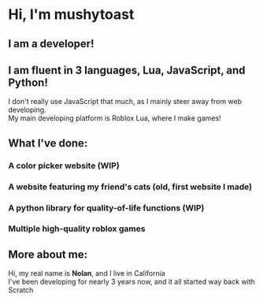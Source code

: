 # Hi, I'm **mushytoast**  
## I am a developer!  
## I am fluent in 3 languages, **Lua, JavaScript, and Python!**   

I don't really use JavaScript that much, as I mainly steer away from web developing.   
My main developing platform is Roblox Lua, where I make games!     

## What I've done:  
### A color picker website (WIP)   
### A website featuring my friend's cats (old, first website I made)   
### A python library for quality-of-life functions (WIP)   
### Multiple high-quality roblox games   

## More about me:
Hi, my real name is **Nolan**, and I live in California   
I've been developing for nearly 3 years now, and it all started way back with Scratch   

